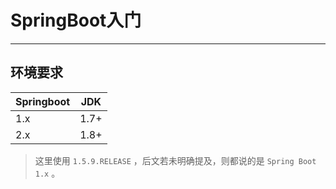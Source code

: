 # SpringBoot入门

---

## 环境要求

| Springboot | JDK  |
| ---------- | ---- |
| 1.x        | 1.7+ |
| 2.x        | 1.8+ |

> 这里使用 `1.5.9.RELEASE` ，后文若未明确提及，则都说的是 `Spring Boot 1.x` 。

